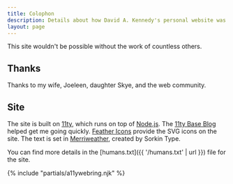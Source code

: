 ```yaml
---
title: Colophon
description: Details about how David A. Kennedy's personal website was made.
layout: page
---
```


This site wouldn't be possible without the work of countless others.

## Thanks

Thanks to my wife, Joeleen, daughter Skye, and the web community.

## Site

The site is built on [11ty](https://www.11ty.dev/), which runs on top of [Node.js](https://nodejs.org/en/). The [11ty Base Blog](https://github.com/11ty/eleventy-base-blog) helped get me going quickly. [Feather Icons](https://feathericons.com/) provide the SVG icons on the site. The text is set in [Merriweather](http://sorkintype.com/fonts.html#mw), created by Sorkin Type.

You can find more details in the [humans.txt]({{ '/humans.txt' | url }}) file for the site.

{% include "partials/a11ywebring.njk" %}
